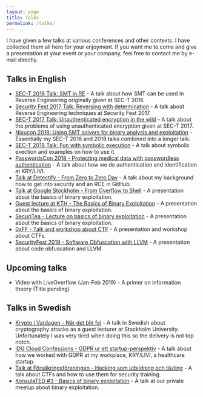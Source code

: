 ```yaml
---
layout: page
title: Talks
permalink: /talks/
---
```


I have given a few talks at various conferences and other contexts. I have collected them all here for your enjoyment.
If you want me to come and give a presentation at your event or your company, feel free to contact me by e-mail directly.

## Talks in English
* [SEC-T 2016 Talk: SMT in RE](/education/2016/09/08/sect2016-talk.html) - A talk about how SMT can be used in Reverse Engineering originally given at SEC-T 2016.
* [Security Fest 2017 Talk: Reversing with determination](/education/2017/09/21/secfest17-talk.html) - A talk about Reverse Engineering techniques at Security Fest 2017.
* [SEC-T 2017 Talk: Unauthenticated encryption in the wild](/education/2017/10/22/sect2017-talk.html) - A talk about the problems of using unauthenticated encryption given at SEC-T 2017.
* [Nixucon 2018: Using SMT solvers for binary analysis and exploitation](/education/2019/01/03/passwordscon18-talk.html) - Essentially my SEC-T 2016 and 2018 talks combined into a longer talk.
* [SEC-T 2018 Talk: Fun with symbolic execution](/education/2019/01/03/sect18-talk.html) - A talk about symbolic exection and examples on how to use it.
* [PasswordsCon 2018 - Protecting medical data with passwordless authentication](/education/2019/01/03/passwordscon18-talk.html) - A talk about how we do authentication and identification at KRY/LIVI.
* [Talk at Detectify - From Zero to Zero Day](/education/2019/01/03/detectify18-talk.html) - A talk about my background how to get into security and an RCE in GitHub.
* [Talk at Google Stockholm - From Overflow to Shell](/education/2019/01/03/google18-talk.html) - A presentation about the basics of binary exploitation.
* [Guest lecture at KTH - The Basics of Binary Exploitation](/education/2019/02/05/kth19-talk.html) - A presentation about the basics of binary exploitation.
* [SecuriTea - Lecture on basics of binary exploitation](/education/2019/06/27/foocafe-talk.html) - A presentation about the basics of binary exploitation.
* [0xFF - Talk and workshop about CTF](/education/2019/06/27/0xff-talk.html) - A presentation and workshop about CTFs.
* [SecurityFest 2019 - Software Obfuscation with LLVM](/education/2019/06/27/securityfest19-talk.html) - A presentation about code obfuscation and LLVM.

## Upcoming talks

* Video with LiveOverflow (Jan-Feb 2019) - A primer on information theory (Title pending)

## Talks in Swedish
* [Krypto i Vardagen - När det blir fel](https://www.youtube.com/watch?v=btLVrlfA1eo) - A talk in Swedish about cryptography attacks as a guest lecturer at Stockholm University. Unfortunately I was very tired when doing this so the delivery is not top notch.
* [IDG Cloud Confessions - GDPR ur ett startup-perspektiv](/education/2019/01/03/idgcio17-talk.html) - A talk about how we worked with GDPR at my workplace, KRY/LIVI, a healthcare startup.
* [Talk at Försäkringsföreningen - Hacking som utbildning och tävling](/education/2019/01/03/insurance-ctf-talk.html) - A talk about CTFs and how to use them for security training.
* [KonsulaTED #3 - Basics of binary exploitation](/education/2019/06/27/konsulated-talk.html) - A talk at our private meetup about binary exploitation.

